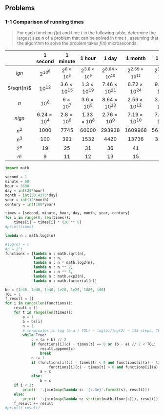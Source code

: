 ## Problems

### 1-1 Comparison of running times

> For each function $f(n)$ and time $t$ in the following table, determine the largest size n of a problem that can be solved in time $t$ , assuming that the algorithm to solve the problem takes $f(n)$ microseconds.

|            |  1 second  |  1 minute  |   1 hour   |   1 day    |  1 month   |   1 year   | 1 century  |
|:----------:|:----------:|:----------:|:----------:|:----------:|:----------:|:----------:|:----------:|
|  $lgn$   |$2^{10^6}$|$2^{6 \times 10^{6}}$|$2^{3.6 \times 10^{9}}$|$2^{8.64 \times 10^{10}}$|$2^{2.59 \times 10^{12}}$|$2^{3.15 \times 10^{13}}$|$2^{3.15 \times 10^{15}}$|
|$\sqrt{n}$|$10^{12}$ |$3.6 \times 10 ^{15}$|$1.3 \times 10^{19}$|$7.46 \times 10^{21}$|$6.72 \times 10^{24}$|$9.95 \times 10^{26}$|$9.95 \times 10^{30}$|
|   $n$    |$10^6$|$6 \times 10 ^{7}$|$3.6 \times 10 ^{9}$|$8.64 \times 10 ^{10}$|$2.59 \times 10 ^{12}$|$3.15 \times 10 ^{13}$|$3.15 \times 10 ^{15}$|
|  $nlgn$  |$6.24 \times 10 ^{4}$|$2.8 \times 10 ^{6}$|$1.33 \times 10 ^{8}$|$2.76 \times 10 ^{9}$|$7.19 \times 10 ^{10}$|$7.98 \times 10 ^{11}$|$6.86 \times 10 ^{13}$|
|  $n^2$   |$1000$|$7745$|$60000$|$293938$|$1609968$|$5615692$|$56156922$|
|  $n^3$   |$100$|$391$|$1532$|$4420$|$13736$|$31593$|$146645$|
|  $2^n$   |$19$|$25$|$31$|$36$|$41$|$44$|$51$|
|   $n!$   |$9$|$11$|$12$|$13$|$15$|$16$|$17$|

```python
import math

second = 1
minute = 60
hour = 3600
day = int(24*hour)
month = int(30.4375*day)
year = int(12*month)
century = int(100*year)

times = [second, minute, hour, day, month, year, century]
for i in range(0, len(times)):
    times[i] = times[i] * (10 ** 6)
#print(times)

lambda n : math.log2(n)

#log(n) = t
#n = 2^t
functions = [lambda n : math.sqrt(n),
             lambda n : n,
             lambda n : n * math.log2(n),
             lambda n : n ** 2,
             lambda n : n ** 3,
             lambda n : math.exp2(n),
             lambda n : math.factorial(n)]

bs = [1e40, 1e40, 1e40, 1e20, 1e20, 1000, 100]
TOL = 1
f_result = []
for i in range(len(functions)):
    result = []
    for t in range(len(times)):
        a = 1
        b = bs[i]
        n = 1
        # terminates in log (b-a / TOL) ~ log(b)/log(2) ~ 133 steps, TOL = 1
        while True:
            c = (a + b) // 2
            if functions[i](c) - times[t] == 0 or (b - a) // 2 < TOL:
                result.append(c)
                break
            n += 1
            if (functions[i](c) - times[t] < 0 and functions[i](a) - times[t] < 0) or (
                    functions[i](c) - times[t] > 0 and functions[i](a) - times[t] > 0):
                a = c
            else:
                b = c
    if i < 3:
        print(' '.join(map(lambda s: '{:.3e}'.format(s), result)))
    else:
        print(' '.join(map(lambda s: str(int(math.floor(s))), result)))
    f_result += result
#print(f_result)

```

